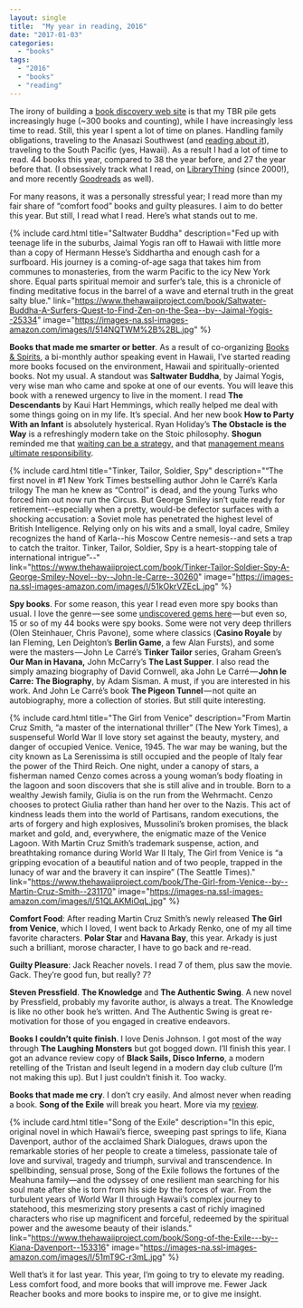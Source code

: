 ```yaml
---
layout: single
title:  "My year in reading, 2016"
date: "2017-01-03"
categories: 
  - "books"
tags: 
  - "2016"
  - "books"
  - "reading"
---
```


The irony of building a [book discovery web site](https://www.thehawaiiproject.com) is that my TBR pile gets increasingly huge (~300 books and counting), while I have increasingly less time to read. Still, this year I spent a lot of time on planes. Handling family obligations, traveling to the Anasazi Southwest (and [reading about it](https://www.thehawaiiproject.com/book/The-Chaco-Meridian-One-Thousand-Years-of-Political-and-Religious-Power-in-the-Ancient-Southwest--by--Stephen-H.-Lekson--176285)), traveling to the South Pacific (yes, Hawaii). As a result I had a lot of time to read. 44 books this year, compared to 38 the year before, and 27 the year before that. (I obsessively track what I read, on [LibraryThing](https://www.librarything.com/catalog/viking2917&tag=read_2016) (since 2000!), and more recently [Goodreads](https://www.goodreads.com/user/show/6469580-mark) as well).

For many reasons, it was a personally stressful year; I read more than my fair share of “comfort food” books and guilty pleasures. I aim to do better this year. But still, I read what I read. Here’s what stands out to me.

{% include card.html
   title="Saltwater Buddha"
   description="Fed up with teenage life in the suburbs, Jaimal Yogis ran off to Hawaii with little more than a copy of Hermann Hesse’s Siddhartha and enough cash for a surfboard. His journey is a coming-of-age saga that takes him from communes to monasteries, from the warm Pacific to the icy New York shore. Equal parts spiritual memoir and surfer’s tale, this is a chronicle of finding meditative focus in the barrel of a wave and eternal truth in the great salty blue."
   link="https://www.thehawaiiproject.com/book/Saltwater-Buddha-A-Surfers-Quest-to-Find-Zen-on-the-Sea--by--Jaimal-Yogis--25334"
   image="https://images-na.ssl-images-amazon.com/images/I/514NQTWM%2B%2BL.jpg"
%}


**Books that made me smarter or better**. As a result of co-organizing [Books & Spirits](http://www.booksandspirits.com), a bi-monthly author speaking event in Hawaii, I’ve started reading more books focused on the environment, Hawaii and spiritually-oriented books. Not my usual. A standout was **Saltwater Buddha**, by Jaimal Yogis, very wise man who came and spoke at one of our events. You will leave this book with a renewed urgency to live in the moment. I read **The Descendants** by Kaui Hart Hemmings, which really helped me deal with some things going on in my life. It’s special. And her new book **How to Party With an Infant** is absolutely hysterical. Ryan Holiday’s **The Obstacle is the Way** is a refreshingly modern take on the Stoic philosophy. **Shogun** reminded me that [waiting can be a strategy,](http://www.viking2917.com/playing-the-long-game/) and that [management means ultimate responsibility](http://www.viking2917.com/its-all-your-fault/).

{% include card.html
   title="Tinker, Tailor, Soldier, Spy"
   description="“The first novel in #1 New York Times bestselling author John le Carré’s Karla trilogy The man he knew as “Control” is dead, and the young Turks who forced him out now run the Circus. But George Smiley isn’t quite ready for retirement--especially when a pretty, would-be defector surfaces with a shocking accusation: a Soviet mole has penetrated the highest level of British Intelligence. Relying only on his wits and a small, loyal cadre, Smiley recognizes the hand of Karla--his Moscow Centre nemesis--and sets a trap to catch the traitor. Tinker, Tailor, Soldier, Spy is a heart-stopping tale of international intrigue”--"
   link="https://www.thehawaiiproject.com/book/Tinker-Tailor-Soldier-Spy-A-George-Smiley-Novel--by--John-le-Carre--30260"
   image="https://images-na.ssl-images-amazon.com/images/I/51kOkrVZEcL.jpg"
%}


**Spy books**. For some reason, this year I read even more spy books than usual. I love the genre — see some [undiscovered gems here](https://medium.com/@thehawaiiproj/the-ten-best-spy-novels-you-never-heard-of-5675c4db1cd5#.8f2acj6l3) — but even so, 15 or so of my 44 books were spy books. Some were not very deep thrillers (Olen Steinhauer, Chris Pavone), some where classics (**Casino Royale** by Ian Fleming, Len Deighton’s **Berlin Game**, a few Alan Fursts), and some were the masters — John Le Carré’s **Tinker Tailor** series, Graham Green’s **Our Man in Havana,** John McCarry’s **The Last Supper**. I also read the simply amazing biography of David Cornwell, aka John Le Carré — **John le Carre: The Biography**, by Adam Sisman. A must, if you are interested in his work. And John Le Carré’s book **The Pigeon Tunnel** — not quite an autobiography, more a collection of stories. But still quite interesting.

{% include card.html
   title="The Girl from Venice"
   description="From Martin Cruz Smith, “a master of the international thriller” (The New York Times), a suspenseful World War II love story set against the beauty, mystery, and danger of occupied Venice. Venice, 1945. The war may be waning, but the city known as La Serenissima is still occupied and the people of Italy fear the power of the Third Reich. One night, under a canopy of stars, a fisherman named Cenzo comes across a young woman’s body floating in the lagoon and soon discovers that she is still alive and in trouble. Born to a wealthy Jewish family, Giulia is on the run from the Wehrmacht. Cenzo chooses to protect Giulia rather than hand her over to the Nazis. This act of kindness leads them into the world of Partisans, random executions, the arts of forgery and high explosives, Mussolini’s broken promises, the black market and gold, and, everywhere, the enigmatic maze of the Venice Lagoon. With Martin Cruz Smith’s trademark suspense, action, and breathtaking romance during World War II Italy, The Girl from Venice is “a gripping evocation of a beautiful nation and of two people, trapped in the lunacy of war and the bravery it can inspire” (The Seattle Times)."
   link="https://www.thehawaiiproject.com/book/The-Girl-from-Venice--by--Martin-Cruz-Smith--231170"
   image="https://images-na.ssl-images-amazon.com/images/I/51QLAKMiOqL.jpg"
%}


**Comfort Food**: After reading Martin Cruz Smith’s newly released **The Girl from Venice**, which I loved, I went back to Arkady Renko, one of my all time favorite characters. **Polar Star** and **Havana Bay**, this year. Arkady is just such a brilliant, morose character, I have to go back and re-read.

**Guilty Pleasure**: Jack Reacher novels. I read 7 of them, plus saw the movie. Gack. They’re good fun, but really? 7?

**Steven Pressfield**. **The Knowledge** and **The Authentic Swing**. A new novel by Pressfield, probably my favorite author, is always a treat. The Knowledge is like no other book he’s written. And The Authentic Swing is great re-motivation for those of you engaged in creative endeavors.

**Books I couldn’t quite finish**. I love Denis Johnson. I got most of the way through **The Laughing Monsters** but got bogged down. I’ll finish this year. I got an advance review copy of **Black Sails, Disco Inferno**, a modern retelling of the Tristan and Iseult legend in a modern day club culture (I’m not making this up). But I just couldn’t finish it. Too wacky.

**Books that made me cry**. I don’t cry easily. And almost never when reading a book. **Song of the Exile** will break you heart. More via my [review](https://medium.com/@thehawaiiproj/song-of-the-exile-by-kiana-davenport-b893b241b7fb#.wugf7x4zn).

{% include card.html
   title="Song of the Exile"
   description="In this epic, original novel in which Hawaii’s fierce, sweeping past springs to life, Kiana Davenport, author of the acclaimed Shark Dialogues, draws upon the remarkable stories of her people to create a timeless, passionate tale of love and survival, tragedy and triumph, survival and transcendence. In spellbinding, sensual prose, Song of the Exile follows the fortunes of the Meahuna family—and the odyssey of one resilient man searching for his soul mate after she is torn from his side by the forces of war. From the turbulent years of World War II through Hawaii’s complex journey to statehood, this mesmerizing story presents a cast of richly imagined characters who rise up magnificent and forceful, redeemed by the spiritual power and the awesome beauty of their islands."
   link="https://www.thehawaiiproject.com/book/Song-of-the-Exile---by--Kiana-Davenport--153316"
   image="https://images-na.ssl-images-amazon.com/images/I/51mT9C-r3mL.jpg"
%}


Well that’s it for last year. This year, I’m going to try to elevate my reading. Less comfort food, and more books that will improve me. Fewer Jack Reacher books and more books to inspire me, or to give me insight.
